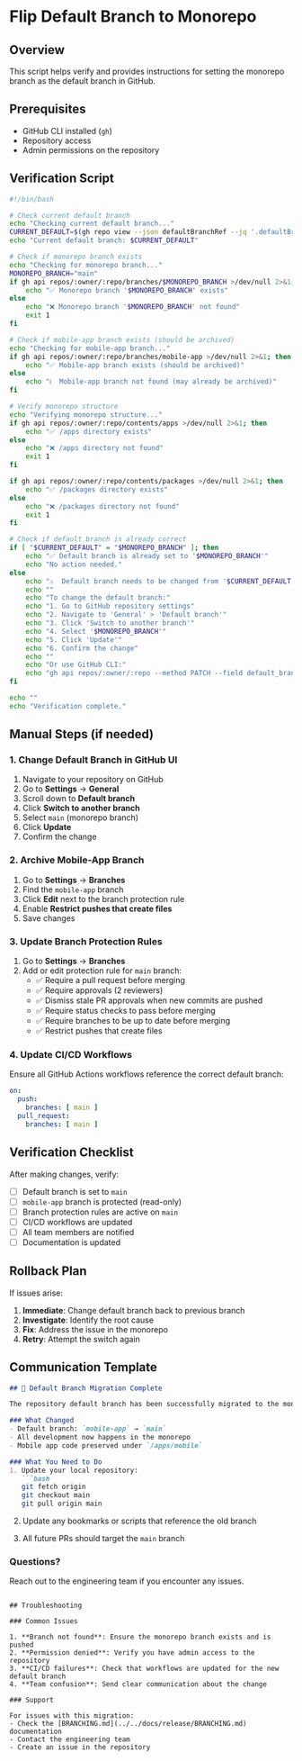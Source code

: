 # Flip Default Branch to Monorepo

## Overview

This script helps verify and provides instructions for setting the monorepo branch as the default branch in GitHub.

## Prerequisites

- GitHub CLI installed (`gh`)
- Repository access
- Admin permissions on the repository

## Verification Script

```bash
#!/bin/bash

# Check current default branch
echo "Checking current default branch..."
CURRENT_DEFAULT=$(gh repo view --json defaultBranchRef --jq '.defaultBranchRef.name')
echo "Current default branch: $CURRENT_DEFAULT"

# Check if monorepo branch exists
echo "Checking for monorepo branch..."
MONOREPO_BRANCH="main"
if gh api repos/:owner/:repo/branches/$MONOREPO_BRANCH >/dev/null 2>&1; then
    echo "✅ Monorepo branch '$MONOREPO_BRANCH' exists"
else
    echo "❌ Monorepo branch '$MONOREPO_BRANCH' not found"
    exit 1
fi

# Check if mobile-app branch exists (should be archived)
echo "Checking for mobile-app branch..."
if gh api repos/:owner/:repo/branches/mobile-app >/dev/null 2>&1; then
    echo "✅ Mobile-app branch exists (should be archived)"
else
    echo "ℹ️  Mobile-app branch not found (may already be archived)"
fi

# Verify monorepo structure
echo "Verifying monorepo structure..."
if gh api repos/:owner/:repo/contents/apps >/dev/null 2>&1; then
    echo "✅ /apps directory exists"
else
    echo "❌ /apps directory not found"
    exit 1
fi

if gh api repos/:owner/:repo/contents/packages >/dev/null 2>&1; then
    echo "✅ /packages directory exists"
else
    echo "❌ /packages directory not found"
    exit 1
fi

# Check if default branch is already correct
if [ "$CURRENT_DEFAULT" = "$MONOREPO_BRANCH" ]; then
    echo "✅ Default branch is already set to '$MONOREPO_BRANCH'"
    echo "No action needed."
else
    echo "⚠️  Default branch needs to be changed from '$CURRENT_DEFAULT' to '$MONOREPO_BRANCH'"
    echo ""
    echo "To change the default branch:"
    echo "1. Go to GitHub repository settings"
    echo "2. Navigate to 'General' > 'Default branch'"
    echo "3. Click 'Switch to another branch'"
    echo "4. Select '$MONOREPO_BRANCH'"
    echo "5. Click 'Update'"
    echo "6. Confirm the change"
    echo ""
    echo "Or use GitHub CLI:"
    echo "gh api repos/:owner/:repo --method PATCH --field default_branch='$MONOREPO_BRANCH'"
fi

echo ""
echo "Verification complete."
```

## Manual Steps (if needed)

### 1. Change Default Branch in GitHub UI

1. Navigate to your repository on GitHub
2. Go to **Settings** → **General**
3. Scroll down to **Default branch**
4. Click **Switch to another branch**
5. Select `main` (monorepo branch)
6. Click **Update**
7. Confirm the change

### 2. Archive Mobile-App Branch

1. Go to **Settings** → **Branches**
2. Find the `mobile-app` branch
3. Click **Edit** next to the branch protection rule
4. Enable **Restrict pushes that create files**
5. Save changes

### 3. Update Branch Protection Rules

1. Go to **Settings** → **Branches**
2. Add or edit protection rule for `main` branch:
   - ✅ Require a pull request before merging
   - ✅ Require approvals (2 reviewers)
   - ✅ Dismiss stale PR approvals when new commits are pushed
   - ✅ Require status checks to pass before merging
   - ✅ Require branches to be up to date before merging
   - ✅ Restrict pushes that create files

### 4. Update CI/CD Workflows

Ensure all GitHub Actions workflows reference the correct default branch:

```yaml
on:
  push:
    branches: [ main ]
  pull_request:
    branches: [ main ]
```

## Verification Checklist

After making changes, verify:

- [ ] Default branch is set to `main`
- [ ] `mobile-app` branch is protected (read-only)
- [ ] Branch protection rules are active on `main`
- [ ] CI/CD workflows are updated
- [ ] All team members are notified
- [ ] Documentation is updated

## Rollback Plan

If issues arise:

1. **Immediate**: Change default branch back to previous branch
2. **Investigate**: Identify the root cause
3. **Fix**: Address the issue in the monorepo
4. **Retry**: Attempt the switch again

## Communication Template

```markdown
## 🚀 Default Branch Migration Complete

The repository default branch has been successfully migrated to the monorepo structure.

### What Changed
- Default branch: `mobile-app` → `main`
- All development now happens in the monorepo
- Mobile app code preserved under `/apps/mobile`

### What You Need to Do
1. Update your local repository:
   ```bash
   git fetch origin
   git checkout main
   git pull origin main
   ```

2. Update any bookmarks or scripts that reference the old branch

3. All future PRs should target the `main` branch

### Questions?
Reach out to the engineering team if you encounter any issues.
```

## Troubleshooting

### Common Issues

1. **Branch not found**: Ensure the monorepo branch exists and is pushed
2. **Permission denied**: Verify you have admin access to the repository
3. **CI/CD failures**: Check that workflows are updated for the new default branch
4. **Team confusion**: Send clear communication about the change

### Support

For issues with this migration:
- Check the [BRANCHING.md](../../docs/release/BRANCHING.md) documentation
- Contact the engineering team
- Create an issue in the repository
